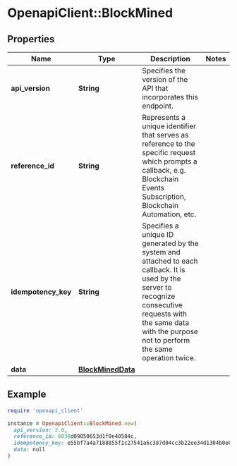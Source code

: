 # OpenapiClient::BlockMined

## Properties

| Name | Type | Description | Notes |
| ---- | ---- | ----------- | ----- |
| **api_version** | **String** | Specifies the version of the API that incorporates this endpoint. |  |
| **reference_id** | **String** | Represents a unique identifier that serves as reference to the specific request which prompts a callback, e.g. Blockchain Events Subscription, Blockchain Automation, etc. |  |
| **idempotency_key** | **String** | Specifies a unique ID generated by the system and attached to each callback. It is used by the server to recognize consecutive requests with the same data with the purpose not to perform the same operation twice. |  |
| **data** | [**BlockMinedData**](BlockMinedData.md) |  |  |

## Example

```ruby
require 'openapi_client'

instance = OpenapiClient::BlockMined.new(
  api_version: 2.0,
  reference_id: 6038d09050653d1f0e40584c,
  idempotency_key: e55bf7a4a7188855f1c27541a6c387d04cc3b22ee34d1304b0e6ecad61c9906c,
  data: null
)
```

